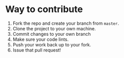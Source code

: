 # Way to contribute

1.  Fork the repo and create your branch from `master`.
2.  Clone the project to your own machine.
3.  Commit changes to your own branch
4.  Make sure your code lints.
5.  Push your work back up to your fork.
6.  Issue that pull request!